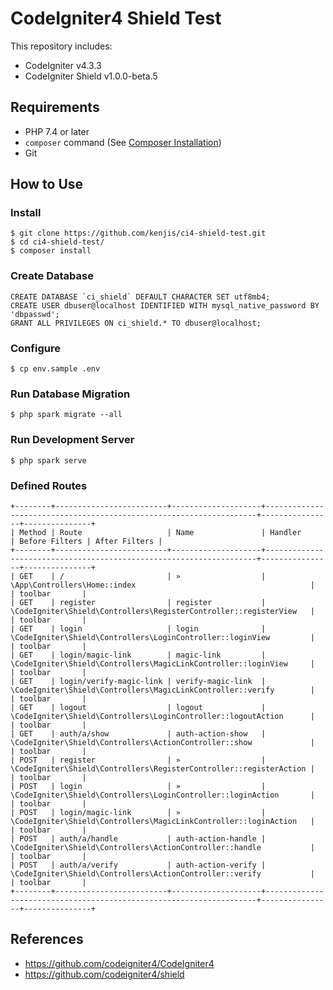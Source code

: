 # CodeIgniter4 Shield Test

This repository includes:

- CodeIgniter v4.3.3
- CodeIgniter Shield v1.0.0-beta.5

## Requirements

- PHP 7.4 or later
- `composer` command (See [Composer Installation](https://getcomposer.org/doc/00-intro.md#installation-linux-unix-macos))
- Git

## How to Use

### Install

```console
$ git clone https://github.com/kenjis/ci4-shield-test.git
$ cd ci4-shield-test/
$ composer install
```

### Create Database

```mysql
CREATE DATABASE `ci_shield` DEFAULT CHARACTER SET utf8mb4;
CREATE USER dbuser@localhost IDENTIFIED WITH mysql_native_password BY 'dbpasswd';
GRANT ALL PRIVILEGES ON ci_shield.* TO dbuser@localhost;
```

### Configure

```console
$ cp env.sample .env
```

### Run Database Migration

```console
$ php spark migrate --all
```

### Run Development Server

```console
$ php spark serve
```

### Defined Routes

```console
+--------+-------------------------+--------------------+--------------------------------------------------------------------+----------------+---------------+
| Method | Route                   | Name               | Handler                                                            | Before Filters | After Filters |
+--------+-------------------------+--------------------+--------------------------------------------------------------------+----------------+---------------+
| GET    | /                       | »                  | \App\Controllers\Home::index                                       |                | toolbar       |
| GET    | register                | register           | \CodeIgniter\Shield\Controllers\RegisterController::registerView   |                | toolbar       |
| GET    | login                   | login              | \CodeIgniter\Shield\Controllers\LoginController::loginView         |                | toolbar       |
| GET    | login/magic-link        | magic-link         | \CodeIgniter\Shield\Controllers\MagicLinkController::loginView     |                | toolbar       |
| GET    | login/verify-magic-link | verify-magic-link  | \CodeIgniter\Shield\Controllers\MagicLinkController::verify        |                | toolbar       |
| GET    | logout                  | logout             | \CodeIgniter\Shield\Controllers\LoginController::logoutAction      |                | toolbar       |
| GET    | auth/a/show             | auth-action-show   | \CodeIgniter\Shield\Controllers\ActionController::show             |                | toolbar       |
| POST   | register                | »                  | \CodeIgniter\Shield\Controllers\RegisterController::registerAction |                | toolbar       |
| POST   | login                   | »                  | \CodeIgniter\Shield\Controllers\LoginController::loginAction       |                | toolbar       |
| POST   | login/magic-link        | »                  | \CodeIgniter\Shield\Controllers\MagicLinkController::loginAction   |                | toolbar       |
| POST   | auth/a/handle           | auth-action-handle | \CodeIgniter\Shield\Controllers\ActionController::handle           |                | toolbar       |
| POST   | auth/a/verify           | auth-action-verify | \CodeIgniter\Shield\Controllers\ActionController::verify           |                | toolbar       |
+--------+-------------------------+--------------------+--------------------------------------------------------------------+----------------+---------------+
```

## References

- https://github.com/codeigniter4/CodeIgniter4
- https://github.com/codeigniter4/shield

